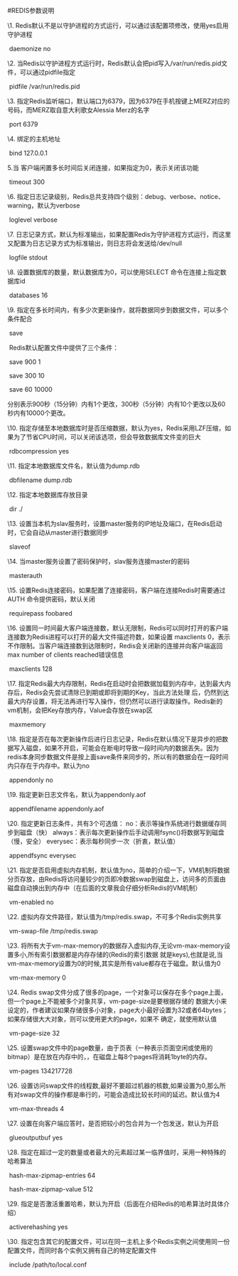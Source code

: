 #REDIS参数说明

\1. Redis默认不是以守护进程的方式运行，可以通过该配置项修改，使用yes启用守护进程

​    daemonize no

\2. 当Redis以守护进程方式运行时，Redis默认会把pid写入/var/run/redis.pid文件，可以通过pidfile指定

​    pidfile /var/run/redis.pid

\3. 指定Redis监听端口，默认端口为6379，因为6379在手机按键上MERZ对应的号码，而MERZ取自意大利歌女Alessia Merz的名字

​    port 6379

\4. 绑定的主机地址

​    bind 127.0.0.1

5.当 客户端闲置多长时间后关闭连接，如果指定为0，表示关闭该功能

​    timeout 300

\6. 指定日志记录级别，Redis总共支持四个级别：debug、verbose、notice、warning，默认为verbose

​    loglevel verbose

\7. 日志记录方式，默认为标准输出，如果配置Redis为守护进程方式运行，而这里又配置为日志记录方式为标准输出，则日志将会发送给/dev/null

​    logfile stdout

\8. 设置数据库的数量，默认数据库为0，可以使用SELECT <dbid>命令在连接上指定数据库id

​    databases 16

\9. 指定在多长时间内，有多少次更新操作，就将数据同步到数据文件，可以多个条件配合

​    save <seconds> <changes>

​    Redis默认配置文件中提供了三个条件：

​    save 900 1

​    save 300 10

​    save 60 10000

​    分别表示900秒（15分钟）内有1个更改，300秒（5分钟）内有10个更改以及60秒内有10000个更改。

 

\10. 指定存储至本地数据库时是否压缩数据，默认为yes，Redis采用LZF压缩，如果为了节省CPU时间，可以关闭该选项，但会导致数据库文件变的巨大

​    rdbcompression yes

\11. 指定本地数据库文件名，默认值为dump.rdb

​    dbfilename dump.rdb

\12. 指定本地数据库存放目录

​    dir ./

\13. 设置当本机为slav服务时，设置master服务的IP地址及端口，在Redis启动时，它会自动从master进行数据同步

​    slaveof <masterip> <masterport>

\14. 当master服务设置了密码保护时，slav服务连接master的密码

​    masterauth <master-password>

\15. 设置Redis连接密码，如果配置了连接密码，客户端在连接Redis时需要通过AUTH <password>命令提供密码，默认关闭

​    requirepass foobared

\16. 设置同一时间最大客户端连接数，默认无限制，Redis可以同时打开的客户端连接数为Redis进程可以打开的最大文件描述符数，如果设置 maxclients 0，表示不作限制。当客户端连接数到达限制时，Redis会关闭新的连接并向客户端返回max number of clients reached错误信息

​    maxclients 128

\17. 指定Redis最大内存限制，Redis在启动时会把数据加载到内存中，达到最大内存后，Redis会先尝试清除已到期或即将到期的Key，当此方法处理 后，仍然到达最大内存设置，将无法再进行写入操作，但仍然可以进行读取操作。Redis新的vm机制，会把Key存放内存，Value会存放在swap区

​    maxmemory <bytes>

\18. 指定是否在每次更新操作后进行日志记录，Redis在默认情况下是异步的把数据写入磁盘，如果不开启，可能会在断电时导致一段时间内的数据丢失。因为 redis本身同步数据文件是按上面save条件来同步的，所以有的数据会在一段时间内只存在于内存中。默认为no

​    appendonly no

\19. 指定更新日志文件名，默认为appendonly.aof

​     appendfilename appendonly.aof

\20. 指定更新日志条件，共有3个可选值： 
    no：表示等操作系统进行数据缓存同步到磁盘（快） 
    always：表示每次更新操作后手动调用fsync()将数据写到磁盘（慢，安全） 
    everysec：表示每秒同步一次（折衷，默认值）

​    appendfsync everysec

 

\21. 指定是否启用虚拟内存机制，默认值为no，简单的介绍一下，VM机制将数据分页存放，由Redis将访问量较少的页即冷数据swap到磁盘上，访问多的页面由磁盘自动换出到内存中（在后面的文章我会仔细分析Redis的VM机制）

​     vm-enabled no

\22. 虚拟内存文件路径，默认值为/tmp/redis.swap，不可多个Redis实例共享

​     vm-swap-file /tmp/redis.swap

\23. 将所有大于vm-max-memory的数据存入虚拟内存,无论vm-max-memory设置多小,所有索引数据都是内存存储的(Redis的索引数据 就是keys),也就是说,当vm-max-memory设置为0的时候,其实是所有value都存在于磁盘。默认值为0

​     vm-max-memory 0

\24. Redis swap文件分成了很多的page，一个对象可以保存在多个page上面，但一个page上不能被多个对象共享，vm-page-size是要根据存储的 数据大小来设定的，作者建议如果存储很多小对象，page大小最好设置为32或者64bytes；如果存储很大大对象，则可以使用更大的page，如果不 确定，就使用默认值

​     vm-page-size 32

\25. 设置swap文件中的page数量，由于页表（一种表示页面空闲或使用的bitmap）是在放在内存中的，，在磁盘上每8个pages将消耗1byte的内存。

​     vm-pages 134217728

\26. 设置访问swap文件的线程数,最好不要超过机器的核数,如果设置为0,那么所有对swap文件的操作都是串行的，可能会造成比较长时间的延迟。默认值为4

​     vm-max-threads 4

\27. 设置在向客户端应答时，是否把较小的包合并为一个包发送，默认为开启

​    glueoutputbuf yes

\28. 指定在超过一定的数量或者最大的元素超过某一临界值时，采用一种特殊的哈希算法

​    hash-max-zipmap-entries 64

​    hash-max-zipmap-value 512

\29. 指定是否激活重置哈希，默认为开启（后面在介绍Redis的哈希算法时具体介绍）

​    activerehashing yes

\30. 指定包含其它的配置文件，可以在同一主机上多个Redis实例之间使用同一份配置文件，而同时各个实例又拥有自己的特定配置文件

​    include /path/to/local.conf